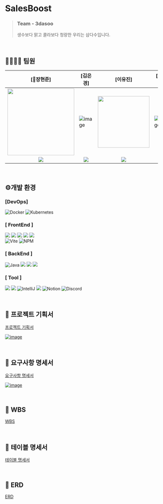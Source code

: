 # SalesBoost

> ### Team - 3dasoo
> 생수보다 맑고 콜라보다 청량한 우리는 삼다수입니다.
<br>

## 👨‍👩‍👧‍👦 팀원

[👑장현준]|[김은경]|[이유진]|[이지정]|[정수진]|[최규범]
|------|------|------|------------------|--------------------|------|
| <img src="https://github.com/user-attachments/assets/c328d365-d8c9-4a92-8bca-8dcf0c6a9875" width="220px"/> | ![image](https://github.com/user-attachments/assets/9ee4a459-7e61-494f-8c1b-63255c2526cb)| <img src="https://github.com/user-attachments/assets/1d0e2732-8faf-4c30-8789-0299bb178fb6" width="170px"/> | ![image](https://github.com/user-attachments/assets/f131ae95-f7a7-4de5-8708-88e66c5cfe80)| ![image](https://github.com/user-attachments/assets/68cdaaf2-67c0-4976-9335-d2d94e88f91b) | ![image](https://github.com/user-attachments/assets/15a8f0f0-f74d-428e-a77a-e7718c8dd25c)
|<div align="center">[<img src="https://img.shields.io/badge/github-181717?style=for-the-badge&logo=github&logoColor=white">](https://github.com/mabem95)</div>| <div align="center">[<img src="https://img.shields.io/badge/github-181717?style=for-the-badge&logo=github&logoColor=white">](https://github.com/kuk329)</div> | <div align="center">[<img src="https://img.shields.io/badge/github-181717?style=for-the-badge&logo=github&logoColor=white">](https://github.com/uzz99)</div> | <div align="center">[<img src="https://img.shields.io/badge/github-181717?style=for-the-badge&logo=github&logoColor=white">](https://github.com/leejijung)</div> | <div align="center">[<img src="https://img.shields.io/badge/github-181717?style=for-the-badge&logo=github&logoColor=white">](https://github.com/Sujina2024)</div> | <div align="center">[<img src="https://img.shields.io/badge/github-181717?style=for-the-badge&logo=github&logoColor=white">](https://github.com/jason-gb)</div> |

<br>

## ⚙개발 환경

### [DevOps]

![Docker](https://img.shields.io/badge/docker-%230db7ed.svg?style=for-the-badge&logo=docker&logoColor=white) ![Kubernetes](https://img.shields.io/badge/kubernetes-%23326ce5.svg?style=for-the-badge&logo=kubernetes&logoColor=white)

### [ FrontEnd ]

<img src="https://img.shields.io/badge/javascript-F7DF1E?style=for-the-badge&logo=javascript&logoColor=black"> <img src="https://img.shields.io/badge/html5-E34F26?style=for-the-badge&logo=html&logoColor=white"> <img src="https://img.shields.io/badge/css-1572B6?style=for-the-badge&logo=css3&logoColor=white"> <img src="https://img.shields.io/badge/vue.js-4FC08D?style=for-the-badge&logo=vue.js&logoColor=white"> <img src="https://img.shields.io/badge/bootstrap-7952B3?style=for-the-badge&logo=bootstrap&logoColor=white"><br>
![Vite](https://img.shields.io/badge/vite-%23646CFF.svg?style=for-the-badge&logo=vite&logoColor=white) ![NPM](https://img.shields.io/badge/NPM-%23CB3837.svg?style=for-the-badge&logo=npm&logoColor=white)

### [ BackEnd ]

<img alt="Java" src="https://img.shields.io/badge/Java-ED8B00?style=for-the-badge&logo=openjdk&logoColor=white"/> <img src="https://img.shields.io/badge/gradle-02303A?style=for-the-badge&logo=gradle&logoColor=white"> <img src="https://img.shields.io/badge/springboot-6DB33F?style=for-the-badge&logo=springboot&logoColor=white"/> <img src="https://img.shields.io/badge/mariaDB-003545?style=for-the-badge&logo=mariaDB&logoColor=white"/>

### [ Tool ]

<img src="https://img.shields.io/badge/figma-F24E1E?style=for-the-badge&logo=figma&logoColor=white"/> <img src= "https://img.shields.io/badge/Visual%20Studio%20Code-0078d7.svg?style=for-the-badge&logo=visual-studio-code&logoColor=white"> <img alt="IntelliJ" src="https://img.shields.io/badge/IntelliJ IDEA-%23FF9900?style=for-the-badge&logo=intellij idea&logoColor=white" /> <img src="https://img.shields.io/badge/github-181717?style=for-the-badge&logo=github&logoColor=white"> ![Notion](https://img.shields.io/badge/Notion-%23000000.svg?style=for-the-badge&logo=notion&logoColor=white) <img alt="Discord" src="https://img.shields.io/badge/Discord-%235865F2.svg?style=for-the-badge&logo=discord&logoColor=white">

<br>

## 📑 프로젝트 기획서

[프로젝트 기획서](https://docs.google.com/document/d/1IpyjdOOXZtkgmDbQShzoEU3lGTpq-9S5jJ4wXlx_if4/edit?usp=sharing)

[![image](https://github.com/user-attachments/assets/cfd88977-692d-4cb8-aab7-fb5ef719fde0)](https://docs.google.com/document/d/1IpyjdOOXZtkgmDbQShzoEU3lGTpq-9S5jJ4wXlx_if4/edit?usp=sharing)

<br>

## 📑 요구사항 명세서

[요구사항 명세서](https://docs.google.com/spreadsheets/d/19Nf7w0QSlVX1VOPbxbSS61pFMHorlVDw/edit?gid=1603470472#gid=1603470472)

[![image](https://github.com/user-attachments/assets/7b780597-0334-4744-82e7-77a43ab035f9)](https://docs.google.com/spreadsheets/d/14j2dGgrhA9IOxh91bdlucreZL_JIeho4/edit?usp=sharing&ouid=102200787399089925800&rtpof=true&sd=true)

<br>

## 📆 WBS

[WBS](https://docs.google.com/spreadsheets/d/19Nf7w0QSlVX1VOPbxbSS61pFMHorlVDw/edit?gid=720221451#gid=720221451)

<br>

## 📑 테이블 명세서

[테이블 명세서](https://docs.google.com/spreadsheets/d/1TyRsbSeW4v-V-AyeoBwzd_29XmxtEqnAE0FZL05jrjU/edit?gid=373256007#gid=373256007)

<!-- <br><br>
![image](https://github.com/user-attachments/assets/6eb4ab10-2447-4313-b490-b61016f71e04)
![image](https://github.com/user-attachments/assets/3a491183-09f0-4455-97c7-7eabb61381e5) -->

<br>

## 📑 ERD

[ERD](https://www.erdcloud.com/d/PHYe2XTF67MMkxSL9)

<br>
